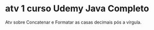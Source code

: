 # atv 1 curso Udemy Java Completo
 Atv sobre  Concatenar e Formatar as casas decimais pós a vírgula.

